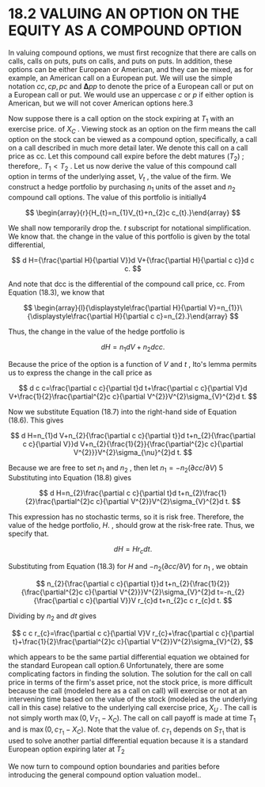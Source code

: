 # 18.2 VALUING AN OPTION ON THE EQUITY AS A COMPOUND OPTION

In valuing compound options, we must first recognize that there are calls on calls, calls on puts, puts on calls, and puts on puts. In addition, these options can be either European or American, and they can be mixed, as for example, an American call on a European put. We will use the simple notation $c c,c p,p c$ and $\mathbf{\Delta}p p$ to denote the price of a European call or put on a European call or put. We would use an uppercase $c$ or $p$ if either option is American, but we will not cover American options here.3

Now suppose there is a call option on the stock expiring at $T_{1}$ with an exercise price. of $X_{C}$ . Viewing stock as an option on the firm means the call option on the stock can be viewed as a compound option, specifically, a call on a call described in much more detail later. We denote this call on a call price as cc. Let this compound call expire before the debt matures $(T_{2})$ ; therefore,. $T_{1}<T_{2}$ . Let us now derive the value of this compound call option in terms of the underlying asset, $V_{t}$ , the value of the firm. We construct a hedge portfolio by purchasing $n_{1}$ units of the asset and $n_{2}$ compound call options. The value of this portfolio is initially4

$$
\begin{array}{r}{H_{t}=n_{1}V_{t}+n_{2}c c_{t}.}\end{array}
$$

We shall now temporarily drop the. $t$ subscript for notational simplification. We know that. the change in the value of this portfolio is given by the total differential,

$$
d H={\frac{\partial H}{\partial V}}d V+{\frac{\partial H}{\partial c c}}d c c.
$$

And note that dcc is the differential of the compound call price, cc. From Equation (18.3), we know that

$$
\begin{array}{l}{\displaystyle\frac{\partial H}{\partial V}=n_{1}}\ {\displaystyle\frac{\partial H}{\partial c c}=n_{2}.}\end{array}
$$

Thus, the change in the value of the hedge portfolio is

$$
d H=n_{1}d V+n_{2}d c c.
$$

Because the price of the option is a function of $V$ and $t$ , Ito's lemma permits us to express the change in the call price as

$$
d c c=\frac{\partial c c}{\partial t}d t+\frac{\partial c c}{\partial V}d V+\frac{1}{2}\frac{\partial^{2}c c}{\partial V^{2}}V^{2}\sigma_{V}^{2}d t.
$$

Now we substitute Equation (18.7) into the right-hand side of Equation (18.6). This gives

$$
d H=n_{1}d V+n_{2}{\frac{\partial c c}{\partial t}}d t+n_{2}{\frac{\partial c c}{\partial V}}d V+n_{2}{\frac{1}{2}}{\frac{\partial^{2}c c}{\partial V^{2}}}V^{2}\sigma_{\nu}^{2}d t.
$$

Because we are free to set $n_{1}$ and $n_{2}$ , then let $n_{1}=-n_{2}\left(\partial c c/\partial V\right)$ 5 Substituting into Equation (18.8) gives

$$
d H=n_{2}\frac{\partial c c}{\partial t}d t+n_{2}\frac{1}{2}\frac{\partial^{2}c c}{\partial V^{2}}V^{2}\sigma_{V}^{2}d t.
$$

This expression has no stochastic terms, so it is risk free. Therefore, the value of the hedge portfolio, $H.$ , should grow at the risk-free rate. Thus, we specify that.

$$
d H=H r_{c}d t.
$$

Substituting from Equation (18.3) for $H$ and $-n_{2}\left(\partial c c/\partial V\right)$ for $n_{1}$ , we obtain

$$
n_{2}{\frac{\partial c c}{\partial t}}d t+n_{2}{\frac{1}{2}}{\frac{\partial^{2}c c}{\partial V^{2}}}V^{2}\sigma_{V}^{2}d t=-n_{2}{\frac{\partial c c}{\partial V}}V r_{c}d t+n_{2}c c r_{c}d t.
$$

Dividing by $n_{2}$ and $d t$ gives

$$
c c r_{c}=\frac{\partial c c}{\partial V}V r_{c}+\frac{\partial c c}{\partial t}+\frac{1}{2}\frac{\partial^{2}c c}{\partial V^{2}}V^{2}\sigma_{V}^{2},
$$

which appears to be the same partial differential equation we obtained for the standard European call option.6 Unfortunately, there are some complicating factors in finding the solution. The solution for the call on call price in terms of the firm's asset price, not the stock price, is more difficult because the call (modeled here as a call on call) will exercise or not at an intervening time based on the value of the stock (modeled as the underlying call in this case) relative to the underlying call exercise price, $X_{U}$ . The call is not simply worth $\operatorname*{max}\left(0,V_{T_{1}}-X_{C}\right).$ The call on call payoff is made at time $T_{1}$ and is $\operatorname*{max}\left(0,c_{T_{1}}-X_{C}\right).$ Note that the value of. $c_{T_{1}}$ depends on $S_{T_{1}}$ that is used to solve another partial differential equation because it is a standard European option expiring later at $T_{2}$

We now turn to compound option boundaries and parities before introducing the general compound option valuation model..
